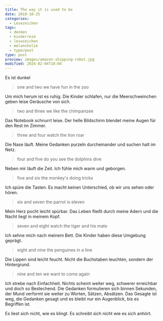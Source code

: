 ```yaml
---
title: The way it is used to be
date: 2010-10-25
categories:
  - Lesezeichen
tags:
  - denken
  - kinderreim
  - lesezeichen
  - melancholie
  - type/post
type: post
preview: images/amazon-shipping-robot.jpg
modified: 2024-02-04T18:04
---
```


Es ist dunkel

> one and two
> we have fun in the zoo

Um mich herum ist es ruhig. Die Kinder schlafen, nur die Meerschweinchen geben leise Geräusche von sich.

> two and three
> we like the chimpanzee

Das Notebook schnurrt leise. Der helle Bildschirm blendet meine Augen für den Rest im Zimmer.

> three and four
> watch the lion roar

Die Nase läuft. Meine Gedanken purzeln durcheinander und suchen halt im Netz.

> four and five
> do you see the dolphins dive

Neben mir läuft die Zeit. Ich fühle mich warm und geborgen.

> five and six
> the monkey's doing tricks

Ich spüre die Tasten. Es macht keinen Unterschied, ob wir uns sehen oder hören.

> six and seven
> the parrot is eleven

Mein Herz pocht leicht spürbar. Das Leben fließt durch meine Adern und die Nacht liegt in meinem Kopf.

> seven and eight
> watch the tiger and his mate

Ich sehne mich nach meinem Bett. Die Kinder haben diese Umgebung geprägt.

> eight and nine
> the penguines in a line

Die Lippen sind leicht feucht. Nicht die Buchstaben leuchten, sondern der Hintergrund.

> nine and ten
> we want to come again

Ich strebe nach Einfachheit. Nichts scheint weiter weg, schwerer erreichbar und doch so Bestechend. Die Gedanken formulieren sich binnen Sekunden, der Mund verformt sie weiter zu Worten, Sätzen, Absätzen. Das Gesagte ist weg, die Gedanken gesagt und es bleibt nur ein Augenblick, bis es Begriffen ist.

Es liest sich nicht, wie es klingt. Es schreibt sich nicht wie es sich anhört.
